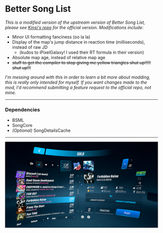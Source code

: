 # Better Song List
*This is a modified version of the upstream version of Better Song List, please see [Kinsi's repo](https://github.com/kinsi55/BeatSaber_BetterSongList) for the official version. Modifications include:*
- Minor UI formatting fanciness (oo la la)
- Display of the map's jump distance in reaction time (milliseconds), instead of raw JD
  - (kudos to iPixelGalaxy! I used their RT formula in their version)
- Absolute map age, instead of relative map age
- ~~stuff to get the compiler to stop giving me yellow triangles shut up!!!!! shut up!!!~~

*I'm messing around with this in order to learn a bit more about modding, this is really only intended for myself. If you want changes made to the mod, I'd recommend submitting a feature request to the official repo, not mine.*

---

### Dependencies

- BSML
- SongCore
- *(Optional)* SongDetailsCache

---

![Beat Saber screenshot](Screenshots/20241127_110608.png)